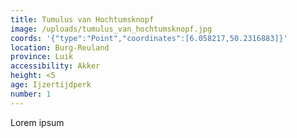 ```yaml
---
title: Tumulus van Hochtumsknopf
image: /uploads/tumulus_van_hochtumsknopf.jpg
coords: '{"type":"Point","coordinates":[6.058217,50.2316883]}'
location: Burg-Reuland
province: Luik
accessibility: Akker
height: <5
age: Ijzertijdperk
number: 1
---
```

Lorem ipsum